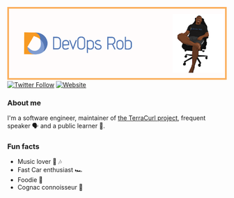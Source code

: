 ![alt text](git-banner.png)
[![Twitter Follow](https://img.shields.io/twitter/follow/devops_rob?color=1DA1F2&logo=twitter&style=for-the-badge)](https://twitter.com/intent/follow?original_referer=https%3A%2F%2Fgithub.com%2Fdevops_rob&screen_name=devops_rob)
[![Website](https://img.shields.io/website?label=iam.devopsrob.com&style=for-the-badge&url=https%3A%2F%2Fiam.devopsrob.com)](https://iam.devopsrob.com)

### About me

I'm a software engineer, maintainer of [the TerraCurl project](https://terracurl.com), frequent speaker 🗣 and a public learner 📝.

### Fun facts

- Music lover 🎵 🎶
- Fast Car enthusiast 🏎
- Foodie 🍲
- Cognac connoisseur 🥃
